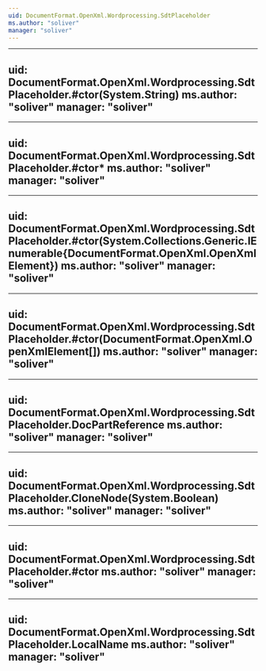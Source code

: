 ```yaml
---
uid: DocumentFormat.OpenXml.Wordprocessing.SdtPlaceholder
ms.author: "soliver"
manager: "soliver"
---
```


---
uid: DocumentFormat.OpenXml.Wordprocessing.SdtPlaceholder.#ctor(System.String)
ms.author: "soliver"
manager: "soliver"
---

---
uid: DocumentFormat.OpenXml.Wordprocessing.SdtPlaceholder.#ctor*
ms.author: "soliver"
manager: "soliver"
---

---
uid: DocumentFormat.OpenXml.Wordprocessing.SdtPlaceholder.#ctor(System.Collections.Generic.IEnumerable{DocumentFormat.OpenXml.OpenXmlElement})
ms.author: "soliver"
manager: "soliver"
---

---
uid: DocumentFormat.OpenXml.Wordprocessing.SdtPlaceholder.#ctor(DocumentFormat.OpenXml.OpenXmlElement[])
ms.author: "soliver"
manager: "soliver"
---

---
uid: DocumentFormat.OpenXml.Wordprocessing.SdtPlaceholder.DocPartReference
ms.author: "soliver"
manager: "soliver"
---

---
uid: DocumentFormat.OpenXml.Wordprocessing.SdtPlaceholder.CloneNode(System.Boolean)
ms.author: "soliver"
manager: "soliver"
---

---
uid: DocumentFormat.OpenXml.Wordprocessing.SdtPlaceholder.#ctor
ms.author: "soliver"
manager: "soliver"
---

---
uid: DocumentFormat.OpenXml.Wordprocessing.SdtPlaceholder.LocalName
ms.author: "soliver"
manager: "soliver"
---
